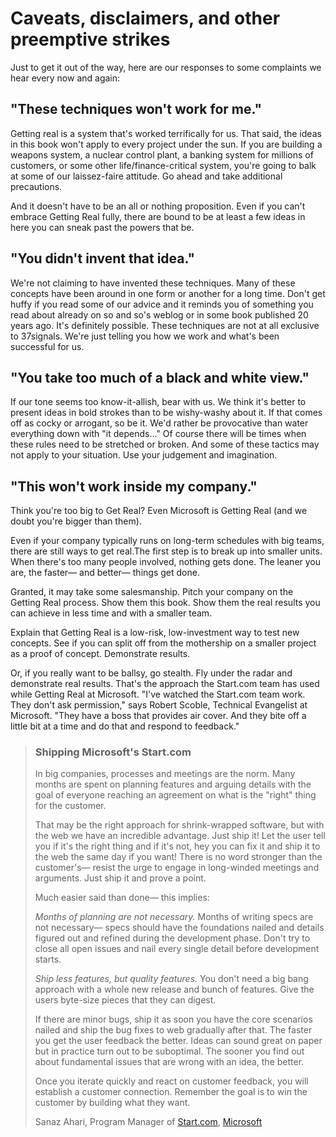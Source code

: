 Caveats, disclaimers, and other preemptive strikes
==================================================

Just to get it out of the way, here are our responses to some complaints
we hear every now and again:

"These techniques won't work for me."
----------------------------------------

Getting real is a system that's worked terrifically for us. That said,
the ideas in this book won't apply to every project under the sun. If
you are building a weapons system, a nuclear control plant, a banking
system for millions of customers, or some other life/finance-critical
system, you're going to balk at some of our laissez-faire attitude. Go
ahead and take additional precautions.

And it doesn't have to be an all or nothing proposition. Even if you
can't embrace Getting Real fully, there are bound to be at least a few
ideas in here you can sneak past the powers that be.

"You didn't invent that idea."
---------------------------------

We're not claiming to have invented these techniques. Many of these
concepts have been around in one form or another for a long time. Don't
get huffy if you read some of our advice and it reminds you of something
you read about already on so and so's weblog or in some book published
20 years ago. It's definitely possible. These techniques are not at all
exclusive to 37signals. We're just telling you how we work and what's
been successful for us.

"You take too much of a black and white view."
------------------------------------------------

If our tone seems too know-it-allish, bear with us. We think it's
better to present ideas in bold strokes than to be wishy-washy about it.
If that comes off as cocky or arrogant, so be it. We'd rather be
provocative than water everything down with "it depends..." Of course
there will be times when these rules need to be stretched or broken. And
some of these tactics may not apply to your situation. Use your
judgement and imagination.

"This won't work inside my company."
---------------------------------------

Think you're too big to Get Real? Even Microsoft is Getting Real (and
we doubt you're bigger than them).

Even if your company typically runs on long-term schedules with big
teams, there are still ways to get real.The first step is to break up
into smaller units. When there's too many people involved, nothing gets
done. The leaner you are, the faster— and better— things get done.

Granted, it may take some salesmanship. Pitch your company on the
Getting Real process. Show them this book. Show them the real results
you can achieve in less time and with a smaller team.

Explain that Getting Real is a low-risk, low-investment way to test new
concepts. See if you can split off from the mothership on a smaller
project as a proof of concept. Demonstrate results.

Or, if you really want to be ballsy, go stealth. Fly under the radar and
demonstrate real results. That's the approach the Start.com team has
used while Getting Real at Microsoft. "I've watched the Start.com team
work. They don't ask permission," says Robert Scoble, Technical
Evangelist at Microsoft. "They have a boss that provides air cover. And
they bite off a little bit at a time and do that and respond to
feedback."

> ### Shipping Microsoft's Start.com
> 
> In big companies, processes and meetings are the norm. Many months are
> spent on planning features and arguing details with the goal of everyone
> reaching an agreement on what is the "right" thing for the customer.
> 
> That may be the right approach for shrink-wrapped software, but with the
> web we have an incredible advantage. Just ship it! Let the user tell you
> if it's the right thing and if it's not, hey you can fix it and ship
> it to the web the same day if you want! There is no word stronger than
> the customer's— resist the urge to engage in long-winded meetings
> and arguments. Just ship it and prove a point.
> 
> Much easier said than done— this implies:
> 
> *Months of planning are not necessary.*
> Months of writing specs are not necessary— specs should have the
> foundations nailed and details figured out and refined during the
> development phase. Don't try to close all open issues and nail every
> single detail before development starts.
> 
> *Ship less features, but quality features.*
> You don't need a big bang approach with a whole new release and bunch
> of features. Give the users byte-size pieces that they can digest.
> 
> If there are minor bugs, ship it as soon you have the core scenarios
> nailed and ship the bug fixes to web gradually after that. The faster
> you get the user feedback the better. Ideas can sound great on paper but
> in practice turn out to be suboptimal. The sooner you find out about
> fundamental issues that are wrong with an idea, the better.
> 
> Once you iterate quickly and react on customer feedback, you will
> establish a customer connection. Remember the goal is to win the
> customer by building what they want.
> 
> Sanaz Ahari, Program Manager of [Start.com](http://www.start.com/), [Microsoft](http://www.microsoft.com/)

